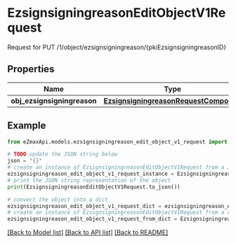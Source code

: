 # EzsignsigningreasonEditObjectV1Request

Request for PUT /1/object/ezsignsigningreason/{pkiEzsignsigningreasonID}

## Properties

Name | Type | Description | Notes
------------ | ------------- | ------------- | -------------
**obj_ezsignsigningreason** | [**EzsignsigningreasonRequestCompound**](EzsignsigningreasonRequestCompound.md) |  | 

## Example

```python
from eZmaxApi.models.ezsignsigningreason_edit_object_v1_request import EzsignsigningreasonEditObjectV1Request

# TODO update the JSON string below
json = "{}"
# create an instance of EzsignsigningreasonEditObjectV1Request from a JSON string
ezsignsigningreason_edit_object_v1_request_instance = EzsignsigningreasonEditObjectV1Request.from_json(json)
# print the JSON string representation of the object
print(EzsignsigningreasonEditObjectV1Request.to_json())

# convert the object into a dict
ezsignsigningreason_edit_object_v1_request_dict = ezsignsigningreason_edit_object_v1_request_instance.to_dict()
# create an instance of EzsignsigningreasonEditObjectV1Request from a dict
ezsignsigningreason_edit_object_v1_request_from_dict = EzsignsigningreasonEditObjectV1Request.from_dict(ezsignsigningreason_edit_object_v1_request_dict)
```
[[Back to Model list]](../README.md#documentation-for-models) [[Back to API list]](../README.md#documentation-for-api-endpoints) [[Back to README]](../README.md)


